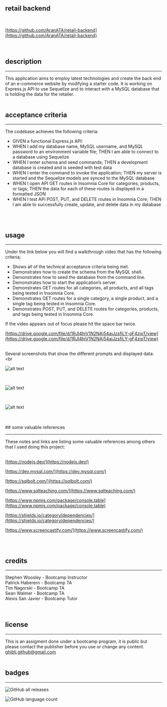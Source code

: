 <br>

## **retail backend**<br>
<br>

[https://github.com/AranATA/retail-backend](https://github.com/AranATA/retail-backend)<br>
<br>
<br>

## description

***
This application aims to employ latest technologies and create the back end of an e-commerce website by modifying a starter code. It is working on Express.js API to use Sequelize and to interact with a MySQL database that is holding the data for the retailer.
<br>
<br>

## acceptance criteria

***

The codebase achieves the following criteria:<br>

* GIVEN a functional Express.js API:<br>
* WHEN I add my database name, MySQL username, and MySQL password to an environment variable file; THEN I am able to connect to a database using Sequelize<br>
* WHEN I enter schema and seed commands; THEN a development database is created and is seeded with test data<br>
* WHEN I enter the command to invoke the application; THEN my server is started and the Sequelize models are synced to the MySQL database<br>
* WHEN I open API GET routes in Insomnia Core for categories, products, or tags; THEN the data for each of these routes is displayed in a formatted JSON<br>
* WHEN I test API POST, PUT, and DELETE routes in Insomnia Core; THEN I am able to successfully create, update, and delete data in my database<br>

<br>
<br>

## usage

***

Under the link below you will find a walkthrough video that has the following criteria;<br>

* Shows all of the technical acceptance criteria being met.<br>
* Demonstrates how to create the schema from the MySQL shell.<br>
* Demonstrates how to seed the database from the command line.<br>
* Demonstrates how to start the application’s server.<br>
* Demonstrates GET routes for all categories, all products, and all tags being tested in Insomnia Core.<br>
* Demonstrates GET routes for a single category, a single product, and a single tag being tested in Insomnia Core.<br>
* Demonstrates POST, PUT, and DELETE routes for categories, products, and tags being tested in Insomnia Core.<br>

If the video appears out of focus please hit the space bar twice.

[https://drive.google.com/file/d/1RJl4hiV1N2NAj54aiJzsfiLY-gF4zjpT/view](https://drive.google.com/file/d/1RJl4hiV1N2NAj54aiJzsfiLY-gF4zjpT/view)
<br>
<br>

Several screenshots that show the different prompts and displayed data:<br>
<br

![alt text](/assets/images/scrshot01.png)

<br>

![alt text](/assets/images/scrshot02.png)

<br>

![alt text](/assets/images/scrshot03.png)

<br>
<br>
## some valuable references

***

These notes and links are listing some valuable references among others that I used doing this project:<br>
<br>

[https://nodejs.dev/](https://nodejs.dev/)

[https://dev.mysql.com/](https://dev.mysql.com/)

[https://sqlbolt.com/](https://sqlbolt.com/)

[https://www.sqlteaching.com/](https://www.sqlteaching.com/)

[https://www.npmjs.com/package/console.table](https://www.npmjs.com/package/console.table)

[https://shields.io/category/dependencies/](https://shields.io/category/dependencies/)

[https://www.screencastify.com/](https://www.screencastify.com/)

<br>
<br>

## credits

***

Stephen Woosley - Bootcamp Instructor<br>
Patrick Haberern - Bootcamp TA<br>
Tim Nagorski - Bootcamp TA<br>
Sean Walmer - Bootcamp TA<br>
Alexis San Javier - Bootcamp Tutor<br>
<br>
<br>

## license

***

This is an assigment done under a bootcamp program, it is public but please contact the publisher before you use or
change any content.<br>
ghibli.github@gmail.com
<br>
<br>

## badges

***

![GitHub all releases](https://img.shields.io/github/downloads/AranATA/accessible-horiseon/total)

![GitHub language count](https://img.shields.io/github/languages/count/AranATA/retail-backend)
<br>
<br>
